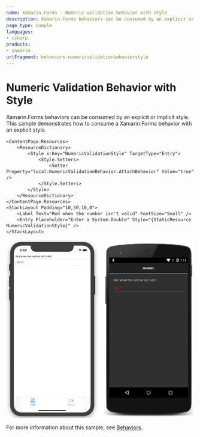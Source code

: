 ```yaml
---
name: Xamarin.Forms - Numeric validation behavior with style
description: Xamarin.Forms behaviors can be consumed by an explicit or implicit style. This sample shows how to consume a behavior with an explicit style
page_type: sample
languages:
- csharp
products:
- xamarin
urlFragment: behaviors-numericvalidationbehaviorstyle
---
```

# Numeric Validation Behavior with Style

Xamarin.Forms behaviors can be consumed by an explicit or implicit style. This sample demonstrates how to consume a Xamarin.Forms behavior with an explicit style.

```xaml
<ContentPage.Resources>
    <ResourceDictionary>
        <Style x:Key="NumericValidationStyle" TargetType="Entry">
            <Style.Setters>
                <Setter Property="local:NumericValidationBehavior.AttachBehavior" Value="true" />
            </Style.Setters>
        </Style>
    </ResourceDictionary>
</ContentPage.Resources>
<StackLayout Padding="10,50,10,0">
    <Label Text="Red when the number isn't valid" FontSize="Small" />
    <Entry Placeholder="Enter a System.Double" Style="{StaticResource NumericValidationStyle}" />
</StackLayout>
```

![NumericValidation Behavior with Style application screenshot](Screenshots/01All.png "NumericValidation Behavior with Style application screenshot")

For more information about this sample, see [Behaviors](https://developer.xamarin.com/guides/xamarin-forms/behaviors/).

